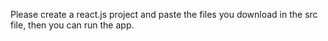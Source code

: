 Please create a react.js project and paste the files you download in the src file, then you can run the app.
